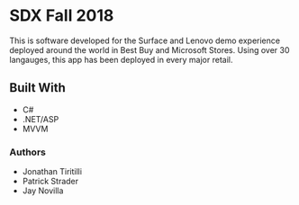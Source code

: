 # SDX Fall 2018
This is software developed for the Surface and Lenovo demo experience deployed around the world in Best Buy and Microsoft Stores. Using over 30 langauges, this app has been deployed in every major retail.
## Built With
- C#
- .NET/ASP
- MVVM

### Authors
- Jonathan Tiritilli
- Patrick Strader
- Jay Novilla
